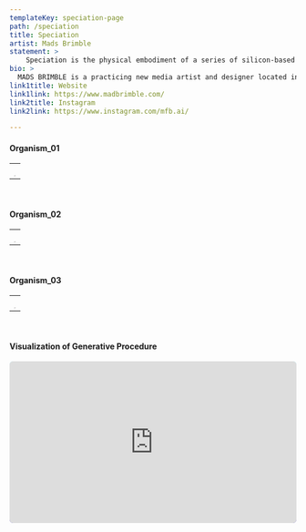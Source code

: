```yaml
---
templateKey: speciation-page
path: /speciation
title: Speciation
artist: Mads Brimble
statement: >
    Speciation is the physical embodiment of a series of silicon-based organisms derived from a genetic algorithm. The algorithm provides the structure for an alternate world which is void of norms which restrict the growth and futurity of queerness, and instead creates an ever-diversifying population via ‘unnatural’ selection. Typically, genetic algorithms are meant to reflect the process of evolution through natural selection, a framework which does not hold space for relationships that exist outside of cis-heteronormative structures. This algorithm, in contrast, was created with the intention of exploring an alternative theory of life and being as it directly relates to queer theory. A whimsical selection takes place; the organisms have a vast and changing family unit comprised of three parents, each contributing its genetic information to the child organism. Even still, within each organism exists the possibility of rejecting its parental DNA and instead producing randomly. The coded aspect of the piece is meant to counter the normative ideas that surround the evolution of a species, and give way to a magical alterity.
bio: >
  MADS BRIMBLE is a practicing new media artist and designer located in Toronto, Canada. Using genetic algorithms to create a kind of ‘unnatural’ selection, her work challenges t he heteronormative ideas that surround life and being, giving way to a magical alterity. She uses these digital outputs as blueprints for her laser cut acrylic sculptures, embodying fully formed entities with a tangible past and evolving future.
link1title: Website
link1link: https://www.madbrimble.com/
link2title: Instagram
link2link: https://www.instagram.com/mfb.ai/

---
```

#### Organism_01

<table width="100%" border="0" cellspacing="10">
  <tr>    
  <td><img src="https://vidgi.github.io/antechamber/renders/IA_Render_01_01.png" alt="" align="left" /></td>
  </tr>
  <tr>    
  <td><img src="https://vidgi.github.io/antechamber/renders/IA_Render_01_02.png" alt="" align="center" /></td>
  </tr>
  <tr>    
  <td><img src="https://vidgi.github.io/antechamber/renders/IA_Render_01_03.png" alt="" align="right"/></td>
  </tr>
   <tr>    
  <td><div style="padding:56.25% 0 0 0;position:relative;background-color: rgb(104,97,213);background: linear-gradient(0deg, rgba(104,97,213,1) 1%, rgba(175,242,255,1) 100%);border-radius: 6px;">
<iframe id="28772434-a932-4e89-a1a5-3215bb412a2a" src="https://www.vectary.com/viewer/v1/?model=28772434-a932-4e89-a1a5-3215bb412a2a&env=studio3"style="position:absolute;top:0;left:0;width:100%;height:100%;" frameborder="0"></iframe>
</div></td>
  </tr>
</table>
<br>


#### Organism_02

<table width="100%" border="0" cellspacing="10">
  <tr>    
  <td><img src="https://vidgi.github.io/antechamber/renders/IA_Render_02_01.png" alt="" align="left" /></td>
  </tr>
  <tr>    
  <td><img src="https://vidgi.github.io/antechamber/renders/IA_Render_02_02.png" alt="" align="center" /></td>
  </tr>
  <tr>    
  <td><img src="https://vidgi.github.io/antechamber/renders/IA_Render_02_03.png" alt="" align="right"/></td>
  </tr>
   <tr>    
  <td><div style="padding:56.25% 0 0 0;position:relative;background-color: rgb(104,97,213);background: linear-gradient(0deg, rgba(104,97,213,1) 1%, rgba(175,242,255,1) 100%);border-radius: 6px;">
<iframe id="5c7272e8-80b2-419b-8c21-6f941cef06d3" src="https://www.vectary.com/viewer/v1/?model=5c7272e8-80b2-419b-8c21-6f941cef06d3&env=studio3" style="position:absolute;top:0;left:0;width:100%;height:100%;" frameborder="0"></iframe></div></td>
  </tr>
</table>
<br>

#### Organism_03

<table width="100%" border="0" cellspacing="10">
  <tr>    
  <td><img src="https://vidgi.github.io/antechamber/renders/IA_Render_02_01.png" alt="" align="left" /></td>
  </tr>
  <tr>    
  <td><img src="https://vidgi.github.io/antechamber/renders/IA_Render_02_02.png" alt="" align="center" /></td>
  </tr>
  <tr>    
  <td><img src="https://vidgi.github.io/antechamber/renders/IA_Render_02_03.png" alt="" align="right"/></td>
  </tr>
   <tr>    
  <td><div style="padding:56.25% 0 0 0;position:relative;background-color: rgb(104,97,213);background: linear-gradient(0deg, rgba(104,97,213,1) 1%, rgba(175,242,255,1) 100%);border-radius: 6px;">
<iframe id="8bbe0b0f-03e3-41f8-b60f-49674126cf4d" src="https://www.vectary.com/viewer/v1/?model=8bbe0b0f-03e3-41f8-b60f-49674126cf4d&env=studio3" style="position:absolute;top:0;left:0;width:100%;height:100%;" frameborder="0"></iframe>
</div></td>
  </tr>
</table>
<br>

#### Visualization of Generative Procedure

<div style="padding:56.25% 0 0 0;position:relative;background-color: rgb(104,97,213);background: linear-gradient(0deg, rgba(104,97,213,1) 1%, rgba(175,242,255,1) 100%);border-radius: 6px;">
 <iframe src="https://openprocessing.org/sketch/1333004/embed/" style="position:absolute;top:0;left:0;width:100%;height:100%;border-radius: 6px;" frameborder="0""></iframe>
</div>
<br>